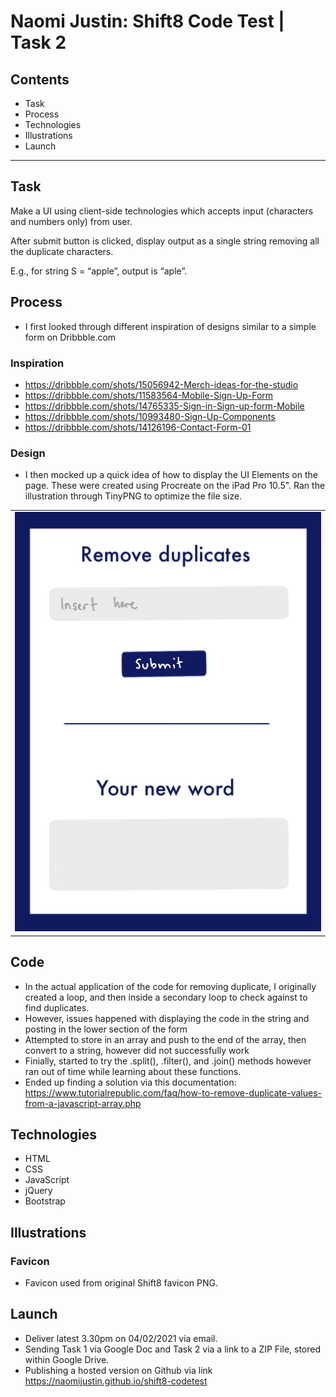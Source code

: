 # Naomi Justin: Shift8 Code Test | Task 2
 
## Contents
* Task
* Process
* Technologies
* Illustrations
* Launch

___
 
## Task
Make a UI using client-side technologies which accepts input (characters and numbers only) from user. 

After submit button is clicked, display output as a single string removing all the duplicate characters.

E.g., for string S = “apple”, output is “aple”.


## Process
* I first looked through different inspiration of designs similar to a simple form on Dribbble.com

### Inspiration
* https://dribbble.com/shots/15056942-Merch-ideas-for-the-studio
* https://dribbble.com/shots/11583564-Mobile-Sign-Up-Form
* https://dribbble.com/shots/14765335-Sign-in-Sign-up-form-Mobile
* https://dribbble.com/shots/10993480-Sign-Up-Components
* https://dribbble.com/shots/14126196-Contact-Form-01

### Design
* I then mocked up a quick idea of how to display the UI Elements on the page. These were created using Procreate on the iPad Pro 10.5".
Ran the illustration through TinyPNG to optimize the file size.
<table>
  <tr>
    <td><img src="https://raw.githubusercontent.com/naomijustin/shift8-codetest/main/images/UI-Mockup.png"></td>    
  </tr>
 </table>

## Code
* In the actual application of the code for removing duplicate, I originally created a loop, and then inside a secondary loop to check against to find duplicates.
* However, issues happened with displaying the code in the string and posting in the lower section of the form
* Attempted to store in an array and push to the end of the array, then convert to a string, however did not successfully work
* Finially, started to try the .split(), .filter(), and .join() methods however ran out of time while learning about these functions.
* Ended up finding a solution via this documentation: https://www.tutorialrepublic.com/faq/how-to-remove-duplicate-values-from-a-javascript-array.php

## Technologies
* HTML
* CSS
* JavaScript
* jQuery
* Bootstrap
 
## Illustrations
### Favicon
* Favicon used from original Shift8 favicon PNG.

## Launch
* Deliver latest 3.30pm on 04/02/2021 via email.
* Sending Task 1 via Google Doc and Task 2 via a link to a ZIP File, stored within Google Drive.
* Publishing a hosted version on Github via link https://naomijustin.github.io/shift8-codetest

